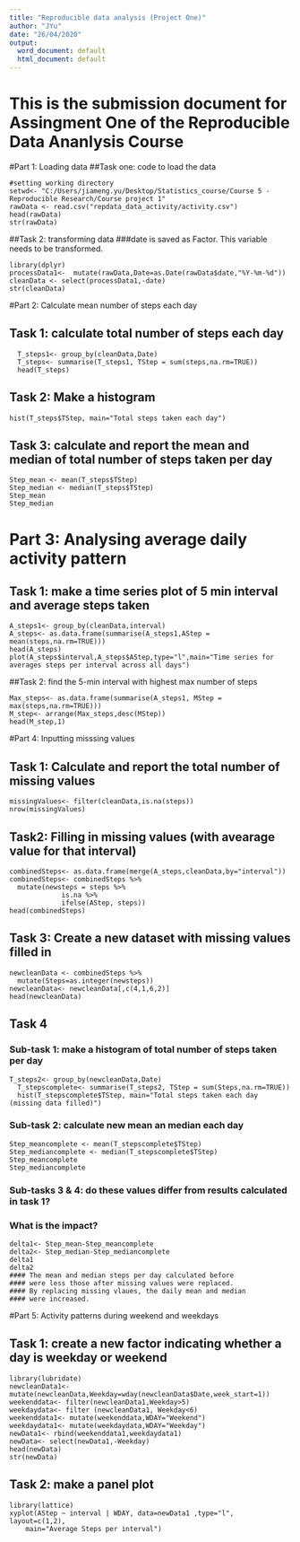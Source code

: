 ```yaml
---
title: "Reproducible data analysis (Project One)"
author: "JYu"
date: "26/04/2020"
output:
  word_document: default
  html_document: default
---
```


**This is the submission document for Assingment One of the Reproducible Data Ananlysis Course**
================================================================================================

#Part 1: Loading data
##Task one: code to load the data
```{r}
#setting working directory
setwd<- "C:/Users/jiameng.yu/Desktop/Statistics_course/Course 5 - Reproducible Research/Course project 1"
rawData <- read.csv("repdata_data_activity/activity.csv")
head(rawData)
str(rawData)
```


##Task 2: transforming data
###date is saved as Factor. This variable needs to be transformed. 
```{r}
library(dplyr)
processData1<-  mutate(rawData,Date=as.Date(rawData$date,"%Y-%m-%d"))
cleanData <- select(processData1,-date)
str(cleanData)
```

#Part 2: Calculate mean number of steps each day
## Task 1: calculate total number of steps each day
```{r}
  T_steps1<- group_by(cleanData,Date)
  T_steps<- summarise(T_steps1, TStep = sum(steps,na.rm=TRUE))
  head(T_steps)
```



## Task 2: Make a histogram 
```{r}
hist(T_steps$TStep, main="Total steps taken each day")
```


## Task 3: calculate and report the mean and median of total number of steps taken per day
```{r}
Step_mean <- mean(T_steps$TStep)
Step_median <- median(T_steps$TStep)
Step_mean
Step_median
```


# Part 3: Analysing average daily activity pattern
## Task 1: make a time series plot of 5 min interval and average steps taken
```{r}
A_steps1<- group_by(cleanData,interval)
A_steps<- as.data.frame(summarise(A_steps1,AStep = mean(steps,na.rm=TRUE)))
head(A_steps)
plot(A_steps$interval,A_steps$AStep,type="l",main="Time series for averages steps per interval across all days")
```



##Task 2: find the 5-min interval with highest max number of steps
```{r}
Max_steps<- as.data.frame(summarise(A_steps1, MStep = max(steps,na.rm=TRUE)))
M_step<- arrange(Max_steps,desc(MStep))
head(M_step,1)
```
#Part 4: Inputting misssing values
## Task 1: Calculate and report the total number of missing values
```{r}
missingValues<- filter(cleanData,is.na(steps))
nrow(missingValues)
```


## Task2: Filling in missing values (with avearage value for that interval)
```{r}
combinedSteps<- as.data.frame(merge(A_steps,cleanData,by="interval"))
combinedSteps<- combinedSteps %>%
  mutate(newsteps = steps %>% 
             is.na %>%
             ifelse(AStep, steps))
head(combinedSteps)
```



## Task 3: Create a new dataset with missing values filled in
```{r}
newcleanData <- combinedSteps %>%
  mutate(Steps=as.integer(newsteps))
newcleanData<- newcleanData[,c(4,1,6,2)]
head(newcleanData)
```
## Task 4
### Sub-task 1: make a histogram of total number of steps taken per day
```{r}
T_steps2<- group_by(newcleanData,Date)
  T_stepscomplete<- summarise(T_steps2, TStep = sum(Steps,na.rm=TRUE))
  hist(T_stepscomplete$TStep, main="Total steps taken each day (missing data filled)")
```



### Sub-task 2: calculate new mean an median each day
```{r}
Step_meancomplete <- mean(T_stepscomplete$TStep)
Step_mediancomplete <- median(T_stepscomplete$TStep)
Step_meancomplete
Step_mediancomplete
```



### Sub-tasks 3 & 4: do these values differ from results calculated in task 1? 
### What is the impact?
```{r}
delta1<- Step_mean-Step_meancomplete
delta2<- Step_median-Step_mediancomplete
delta1
delta2
#### The mean and median steps per day calculated before  
#### were less those after missing values were replaced.  
#### By replacing missing vlaues, the daily mean and median
#### were increased. 
```



#Part 5: Activity patterns during weekend and weekdays
## Task 1: create a new factor indicating whether a day is weekday or weekend
```{r}
library(lubridate)
newcleanData1<- mutate(newcleanData,Weekday=wday(newcleanData$Date,week_start=1))
weekenddata<- filter(newcleanData1,Weekday>5)
weekdaydata<- filter (newcleanData1, Weekday<6)
weekenddata1<- mutate(weekenddata,WDAY="Weekend")
weekdaydata1<- mutate(weekdaydata,WDAY="Weekday")
newData1<- rbind(weekenddata1,weekdaydata1)
newData<- select(newData1,-Weekday)
head(newData)
str(newData)
```



## Task 2: make a panel plot
```{r}
library(lattice)
xyplot(AStep ~ interval | WDAY, data=newData1 ,type="l", layout=c(1,2),
    main="Average Steps per interval")
```
